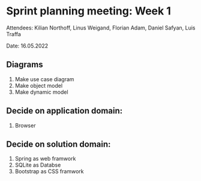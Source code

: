 # Sprint planning meeting: Week 1

Attendees: Kilian Northoff, Linus Weigand, Florian Adam, Daniel Safyan, Luis Traffa 

Date: 16.05.2022


## Diagrams

1. Make use case diagram
2. Make object model
3. Make dynamic model


## Decide on application domain:

  1. Browser

## Decide on solution domain:

  1. Spring as web framwork
  2. SQLite as Databse
  3. Bootstrap as CSS framwork



    
